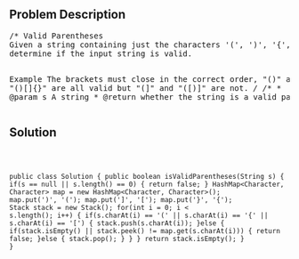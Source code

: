 <!--
<style>
  body { font-family: Arial, sans-serif; }
  .container { max-width: 100%; margin: auto; padding: 20px; }
  .comment-block { background-color: #f9f9f9; padding: 10px; border-left: 5px solid #ccc; max-width: 500px; margin: auto; word-wrap: break-word; white-space: pre-wrap; }
  .code-block { background-color: #f4f4f4; padding: 10px; border: 1px solid #ddd; }
</style>
-->

<div class='container'>
<h2>Problem Description</h2>
<div class='comment-block'>
<pre>
/* Valid Parentheses
Given a string containing just the characters '(', ')', '{', '}', '[' and ']', 
determine if the input string is valid.

Example
The brackets must close in the correct order, "()" and "()[]{}" are all valid but "(]" and "([)]" are not.
*/
    /**
     * @param s A string
     * @return whether the string is a valid parentheses
     */
</pre>
</div>

<h2>Solution</h2>
<div class='code-block'>
<pre><code class='language-java'>

public class Solution {
    public boolean isValidParentheses(String s) {
        if(s == null || s.length() == 0) {
            return false;
        }
        HashMap<Character, Character> map = new HashMap<Character, Character>();
        map.put(')', '(');
        map.put(']', '[');
        map.put('}', '{');
        Stack<Character> stack = new Stack<Character>();
        for(int i = 0; i < s.length(); i++) {
            if(s.charAt(i) == '(' || s.charAt(i) == '{' || s.charAt(i) == '[') {
                stack.push(s.charAt(i));
            }else {
                if(stack.isEmpty() || stack.peek() != map.get(s.charAt(i))) {
                    return false;
                }else {
                    stack.pop();
                }
            }
        }
        return stack.isEmpty();
    }
}</code></pre>
</div>
</div>

